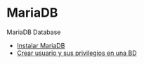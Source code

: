 # MariaDB
MariaDB Database

* [Instalar MariaDB](guias/instalarmariadb.rst)
* [Crear usuario y sus privilegios en una BD](guias/crearuserprivilegiosdb.rst)

